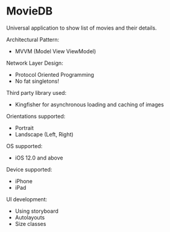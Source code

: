 # MovieDB
Universal application to show list of movies and their details.

Architectural Pattern:
- MVVM (Model View ViewModel)

Network Layer Design:
- Protocol Oriented Programming
- No fat singletons!

Third party library used:
- Kingfisher for asynchronous loading and caching of images

Orientations supported:
- Portrait
- Landscape (Left, Right)

OS supported:
- iOS 12.0 and above

Device supported:
- iPhone
- iPad

UI development:
- Using storyboard
- Autolayouts
- Size classes
